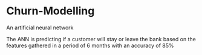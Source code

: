 # Churn-Modelling
An artificial neural network 

The ANN is predicting if a customer will stay or leave the bank based on the features gathered in a period of 6 months with an accuracy of 85%

